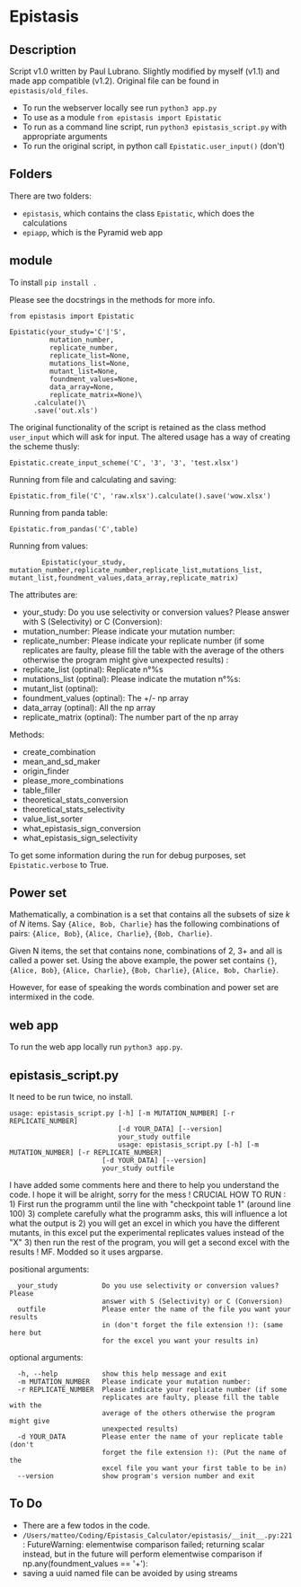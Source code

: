 # Epistasis
## Description
Script v1.0 written by Paul Lubrano. Slightly modified by myself (v1.1) and made app compatible (v1.2).
Original file can be found in `epistasis/old_files`.

* To run the webserver locally see run `python3 app.py`
* To use as a module `from epistasis import Epistatic`
* To run as a command line script, run `python3 epistasis_script.py` with appropriate arguments
* To run the original script, in python call `Epistatic.user_input()` (don't)

## Folders

There are two folders:

* `epistasis`, which contains the class `Epistatic`, which does the calculations
* `epiapp`, which is the Pyramid web app

## module

To install `pip install .`

Please see the docstrings in the methods for more info.

    from epistasis import Epistatic
    
    Epistatic(your_study='C'|'S', 
              mutation_number, 
              replicate_number, 
              replicate_list=None, 
              mutations_list=None, 
              mutant_list=None, 
              foundment_values=None, 
              data_array=None, 
              replicate_matrix=None)\
          .calculate()\
          .save('out.xls')

The original functionality of the script is retained as the class method `user_input` which will ask for input.
The altered usage has a way of creating the scheme thusly:
    
    Epistatic.create_input_scheme('C', '3', '3', 'test.xlsx')
    
Running from file and calculating and saving:

    Epistatic.from_file('C', 'raw.xlsx').calculate().save('wow.xlsx')

Running from panda table:

    Epistatic.from_pandas('C',table)
    
Running from values:

            Epistatic(your_study, mutation_number,replicate_number,replicate_list,mutations_list, mutant_list,foundment_values,data_array,replicate_matrix)

The attributes are:

* your_study: Do you use selectivity or conversion values? Please answer with S (Selectivity) or C (Conversion):
* mutation_number: Please indicate your mutation number:
* replicate_number: Please indicate your replicate number (if some replicates are faulty, please fill the table with the average of the others otherwise the program might give unexpected results) :
* replicate_list (optinal): Replicate n°%s
* mutations_list (optinal): Please indicate the mutation n°%s:
* mutant_list (optinal):
* foundment_values (optinal):  The +/- np array
* data_array (optinal):        All the np array
* replicate_matrix (optinal):  The number part of the np array

Methods:

* create_combination
* mean_and_sd_maker
* origin_finder
* please_more_combinations
* table_filler
* theoretical_stats_conversion
* theoretical_stats_selectivity
* value_list_sorter
* what_epistasis_sign_conversion
* what_epistasis_sign_selectivity


To get some information during the run for debug purposes, set `Epistatic.verbose` to True.
              
## Power set

Mathematically, a combination is a set that contains all the subsets of size _k_ of _N_ items. 
Say `{Alice, Bob, Charlie}` has the following combinations of pairs: `{Alice, Bob}`, `{Alice, Charlie}`, `{Bob, Charlie}`.

Given N items, the set that contains none, combinations of 2, 3+ and all is called a power set.
Using the above example, the power set contains `{}`, `{Alice, Bob}`, `{Alice, Charlie}`, `{Bob, Charlie}`, `{Alice, Bob, Charlie}`.

However, for ease of speaking the words combination and power set are intermixed in the code.

## web app

To run the web app locally run `python3 app.py`.
              
## epistasis_script.py

It need to be run twice, no install.

    usage: epistasis_script.py [-h] [-m MUTATION_NUMBER] [-r REPLICATE_NUMBER]
                               [-d YOUR_DATA] [--version]
                               your_study outfile
                               usage: epistasis_script.py [-h] [-m MUTATION_NUMBER] [-r REPLICATE_NUMBER]
                           [-d YOUR_DATA] [--version]
                           your_study outfile

I have added some comments here and there to help you understand the code. I
hope it will be alright, sorry for the mess ! CRUCIAL HOW TO RUN : 1) First
run the programm until the line with "checkpoint table 1" (around line 100) 3)
complete carefully what the programm asks, this will influence a lot what the
output is 2) you will get an excel in which you have the different mutants, in
this excel put the experimental replicates values instead of the "X" 3) then
run the rest of the program, you will get a second excel with the results !
MF. Modded so it uses argparse.
    
positional arguments:

      your_study           Do you use selectivity or conversion values? Please
                           answer with S (Selectivity) or C (Conversion)
      outfile              Please enter the name of the file you want your results
                           in (don't forget the file extension !): (same here but
                           for the excel you want your results in)
    
optional arguments:

      -h, --help           show this help message and exit
      -m MUTATION_NUMBER   Please indicate your mutation number:
      -r REPLICATE_NUMBER  Please indicate your replicate number (if some
                           replicates are faulty, please fill the table with the
                           average of the others otherwise the program might give
                           unexpected results)
      -d YOUR_DATA         Please enter the name of your replicate table (don't
                           forget the file extension !): (Put the name of the
                           excel file you want your first table to be in)
      --version            show program's version number and exit
      
      
## To Do

* There are a few todos in the code.
* `/Users/matteo/Coding/Epistasis_Calculator/epistasis/__init__.py:221`: FutureWarning: elementwise comparison failed; returning scalar instead, but in the future will perform elementwise comparison
  if np.any(foundment_values == '+'):
* saving a uuid named file can be avoided by using streams
